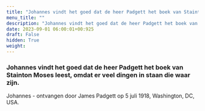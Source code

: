 ```yaml
---
title: "Johannes vindt het goed dat de heer Padgett het boek van Stainton Moses leest, omdat er veel dingen in staan die waar zijn."
menu_title: ""
description: "Johannes vindt het goed dat de heer Padgett het boek van Stainton Moses leest, omdat er veel dingen in staan die waar zijn."
date: 2023-09-01 06:00:01+00:925
draft: False
hidden: True
weight:
---
```

### Johannes vindt het goed dat de heer Padgett het boek van Stainton Moses leest, omdat er veel dingen in staan die waar zijn.

Johannes - ontvangen door James Padgett op 5 juli 1918, Washington, DC, USA.
